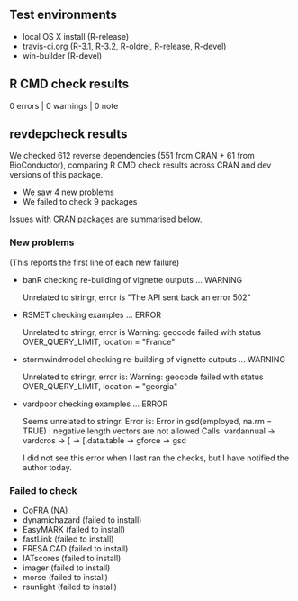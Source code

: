 ## Test environments

* local OS X install (R-release)
* travis-ci.org (R-3.1, R-3.2, R-oldrel, R-release, R-devel)
* win-builder (R-devel)

## R CMD check results

0 errors | 0 warnings | 0 note

## revdepcheck results

We checked 612 reverse dependencies (551 from CRAN + 61 from BioConductor), comparing R CMD check results across CRAN and dev versions of this package.

 * We saw 4 new problems
 * We failed to check 9 packages

Issues with CRAN packages are summarised below.

### New problems
(This reports the first line of each new failure)

* banR
  checking re-building of vignette outputs ... WARNING
  
  Unrelated to stringr, error is "The API sent back an error 502"

* RSMET
  checking examples ... ERROR
  
  Unrelated to stringr, error is 
  Warning: geocode failed with status OVER_QUERY_LIMIT, location = "France"

* stormwindmodel
  checking re-building of vignette outputs ... WARNING
  
  Unrelated to stringr, error is:
  Warning: geocode failed with status OVER_QUERY_LIMIT, location = "georgia"

* vardpoor
  checking examples ... ERROR
  
  Seems unrelated to stringr. Error is:
  Error in gsd(employed, na.rm = TRUE) : 
    negative length vectors are not allowed
  Calls: vardannual -> vardcros -> [ -> [.data.table -> gforce -> gsd
  
  I did not see this error when I last ran the checks, but I have
  notified the author today.

### Failed to check

* CoFRA         (NA)
* dynamichazard (failed to install)
* EasyMARK      (failed to install)
* fastLink      (failed to install)
* FRESA.CAD     (failed to install)
* IATscores     (failed to install)
* imager        (failed to install)
* morse         (failed to install)
* rsunlight     (failed to install)
